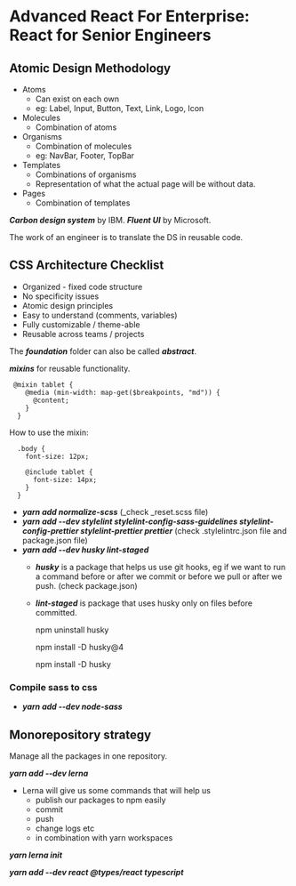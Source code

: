 # Advanced React For Enterprise: React for Senior Engineers

## Atomic Design Methodology

- Atoms
  - Can exist on each own
  - eg: Label, Input, Button, Text, Link, Logo, Icon
- Molecules
  - Combination of atoms
- Organisms
  - Combination of molecules
  - eg: NavBar, Footer, TopBar
- Templates
  - Combinations of organisms
  - Representation of what the actual page will be without data.
- Pages
  - Combination of templates

***Carbon design system*** by IBM.
***Fluent UI*** by Microsoft.

The work of an engineer is to translate the DS in reusable code.

## CSS Architecture Checklist
- Organized - fixed code structure
- No specificity issues
- Atomic design principles
- Easy to understand (comments, variables)
- Fully customizable / theme-able
- Reusable across teams / projects


The ***foundation*** folder can also be called ***abstract***.

***mixins*** for reusable functionality.

     @mixin tablet {
        @media (min-width: map-get($breakpoints, "md")) {
          @content;
        }
      }

How to use the mixin: 

      .body {
        font-size: 12px;

        @include tablet {
          font-size: 14px;
        }
      }

- ***yarn add normalize-scss*** (_check _reset.scss file)
- ***yarn add --dev stylelint stylelint-config-sass-guidelines stylelint-config-prettier stylelint-prettier prettier*** (check .stylelintrc.json file and package.json file)
- ***yarn add --dev husky lint-staged***
  - ***husky*** is a package that helps us use git hooks, eg if we want to run a command before or after we commit or before we pull or after we push. (check package.json)
  - ***lint-staged*** is package that uses husky only on files before committed.

      npm uninstall husky
 
      npm install -D husky@4
 
      npm install -D husky

### Compile sass to css
- ***yarn add --dev node-sass***


## Monorepository strategy
Manage all the packages in one repository.

***yarn add --dev lerna***

- Lerna will give us some commands that will help us
  - publish our packages to npm easily
  - commit
  - push
  - change logs etc
  - in combination with yarn workspaces

***yarn lerna init***

***yarn add --dev react @types/react typescript***